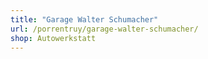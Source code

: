 ```yaml
---
title: "Garage Walter Schumacher"
url: /porrentruy/garage-walter-schumacher/
shop: Autowerkstatt
---
```

